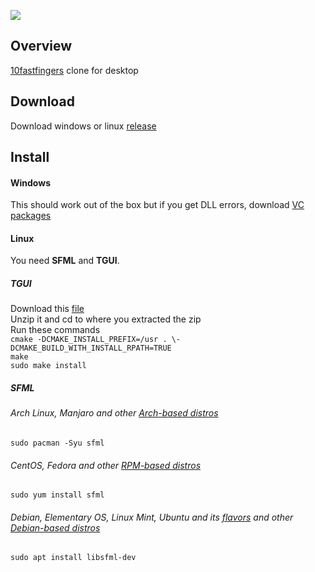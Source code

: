  ![](https://i.imgur.com/57IRZdU.jpg)

 ## Overview
 [10fastfingers](https://10fastfingers.com/) clone for desktop
 
 ## Download
 Download windows or linux [release](https://github.com/DarkShadowFT/TypingTestApp/releases/)

 ## Install
 
 #### Windows
 This should work out of the box but if you get DLL errors, download [VC packages]( https://getintopc.com/softwares/utilities/visual-c-plus-plus-redistributable-packages-free-download-1557309/)

 #### Linux
 You need **SFML** and **TGUI**.

 ##### TGUI
 Download this [file](https://github.com/texus/TGUI/archive/v0.8.8.zip)  
 Unzip it and cd to where you extracted the zip  
 Run these commands  
 `cmake -DCMAKE_INSTALL_PREFIX=/usr . \-DCMAKE_BUILD_WITH_INSTALL_RPATH=TRUE`  
 `make`  
 `sudo make install`
 
 
 ##### SFML
 ###### Arch Linux, Manjaro and other [Arch-based distros](https://wiki.archlinux.org/index.php/Arch-based_distributions)
 
 `sudo pacman -Syu sfml`
 
 ###### CentOS, Fedora and other [RPM-based distros](https://en.wikipedia.org/wiki/Category:RPM-based_Linux_distributions)
 
 `sudo yum install sfml`
 
 ###### Debian, Elementary OS, Linux Mint, Ubuntu and its [flavors](https://ubuntu.com/download/flavours) and other [Debian-based distros](https://www.debian.org/derivatives/)
 
 `sudo apt install libsfml-dev`
